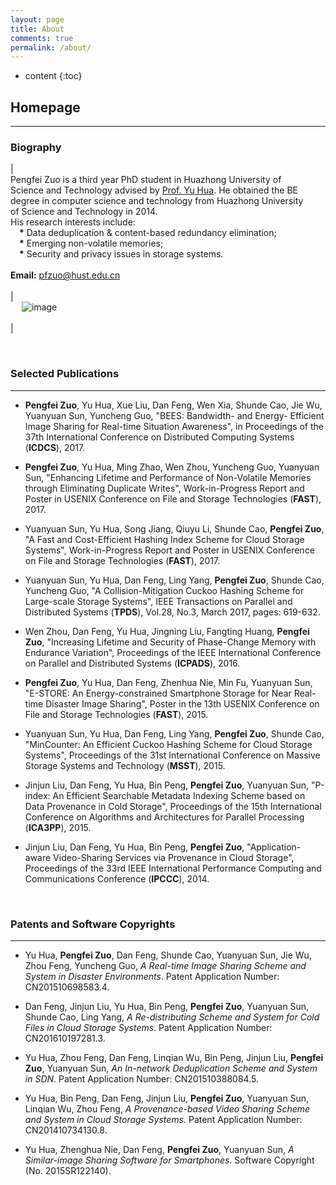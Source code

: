 ```yaml
---
layout: page
title: About
comments: true
permalink: /about/
---
```


* content
{:toc}

## Homepage

---
 

### Biography

 
| <br> Pengfei Zuo is a third year PhD student in Huazhong University of <br>Science and Technology advised by [Prof. Yu Hua](http://stlab.wnlo.hust.edu.cn/csyhua/). He obtained the BE <br>degree in computer science and technology from Huazhong University <br>of Science and Technology in 2014. <br>His research interests include: <br> &emsp;**\*** Data deduplication & content-based redundancy elimination; <br> &emsp;**\*** Emerging non-volatile memories; <br>&emsp;**\*** Security and privacy issues in storage systems. <br> <br> **Email:** pfzuo@hust.edu.cn  <br> <br>  | <br> &emsp; ![image](https://pfzuo.github.io/images/zuo.jpg) <br> <br> |

<br> 

### Selected Publications

---

* **Pengfei Zuo**, Yu Hua, Xue Liu, Dan Feng, Wen Xia, Shunde Cao, Jie Wu, Yuanyuan Sun, Yuncheng Guo, "BEES: Bandwidth- and Energy- Efficient Image Sharing for Real-time Situation Awareness", in Proceedings of the 37th International Conference on Distributed Computing Systems (**ICDCS**), 2017.

* **Pengfei Zuo**, Yu Hua, Ming Zhao, Wen Zhou, Yuncheng Guo, Yuanyuan Sun, "Enhancing Lifetime and Performance of Non-Volatile Memories through Eliminating Duplicate Writes", Work-in-Progress Report and Poster in USENIX Conference on File and Storage Technologies (**FAST**), 2017.

* Yuanyuan Sun, Yu Hua, Song Jiang, Qiuyu Li, Shunde Cao, **Pengfei Zuo**, "A Fast and Cost-Efficient Hashing Index Scheme for Cloud Storage Systems",  Work-in-Progress Report and Poster in USENIX Conference on File and Storage Technologies (**FAST**), 2017.

* Yuanyuan Sun, Yu Hua, Dan Feng, Ling Yang, **Pengfei Zuo**, Shunde Cao, Yuncheng Guo, "A Collision-Mitigation Cuckoo Hashing Scheme for Large-scale Storage Systems", IEEE Transactions on Parallel and Distributed Systems (**TPDS**), Vol.28, No.3, March 2017, pages: 619-632.

* Wen Zhou, Dan Feng, Yu Hua, Jingning Liu, Fangting Huang, **Pengfei Zuo**, "Increasing Lifetime and Security of Phase-Change Memory with Endurance Variation", Proceedings of the IEEE International Conference on Parallel and Distributed Systems (**ICPADS**), 2016.

* **Pengfei Zuo**, Yu Hua, Dan Feng, Zhenhua Nie, Min Fu, Yuanyuan Sun, "E-STORE: An Energy-constrained Smartphone Storage for Near Real-time Disaster Image Sharing", Poster in the 13th USENIX Conference on File and Storage Technologies (**FAST**), 2015.

* Yuanyuan Sun, Yu Hua, Dan Feng, Ling Yang, **Pengfei Zuo**, Shunde Cao, "MinCounter: An Efficient Cuckoo Hashing Scheme for Cloud Storage Systems", Proceedings of the 31st International Conference on Massive Storage Systems and Technology (**MSST**), 2015.

* Jinjun Liu, Dan Feng, Yu Hua, Bin Peng, **Pengfei Zuo**, Yuanyuan Sun, "P-index: An Efficient Searchable Metadata Indexing Scheme based on Data Provenance in Cold Storage", Proceedings of the 15th International Conference on Algorithms and Architectures for Parallel Processing (**ICA3PP**), 2015.

* Jinjun Liu, Dan Feng, Yu Hua, Bin Peng, **Pengfei Zuo**, "Application-aware Video-Sharing Services via Provenance in Cloud Storage", Proceedings of the 33rd IEEE International Performance Computing and Communications Conference (**IPCCC**), 2014.



<br> 

### Patents and Software Copyrights

---

* Yu Hua, **Pengfei Zuo**, Dan Feng, Shunde Cao, Yuanyuan Sun, Jie Wu, Zhou Feng, Yuncheng Guo, *A Real-time Image Sharing Scheme and System in Disaster Environments*. Patent Application Number: CN201510698583.4. 

* Dan Feng, Jinjun Liu, Yu Hua, Bin Peng, **Pengfei Zuo**, Yuanyuan Sun, Shunde Cao, Ling Yang, *A Re-distributing Scheme and System for Cold Files in Cloud Storage Systems*. Patent Application Number: CN201610197281.3. 

* Yu Hua, Zhou Feng, Dan Feng, Linqian Wu, Bin Peng, Jinjun Liu, **Pengfei Zuo**, Yuanyuan Sun, *An In-network Deduplication Scheme and System in SDN*. Patent Application Number: CN201510388084.5. 

* Yu Hua, Bin Peng, Dan Feng, Jinjun Liu, **Pengfei Zuo**, Yuanyuan Sun, Linqian Wu, Zhou Feng, *A Provenance-based Video Sharing Scheme and System in Cloud Storage Systems*. Patent Application Number: CN201410734130.8. 

* Yu Hua, Zhenghua Nie, Dan Feng, **Pengfei Zuo**, Yuanyuan Sun, *A Similar-image Sharing Software for Smartphones*. Software Copyright (No. 2015SR122140).

<br> 

